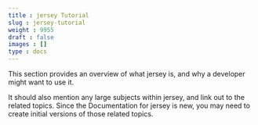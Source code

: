 ```yaml
---
title : jersey Tutorial
slug : jersey-tutorial
weight : 9955
draft : false
images : []
type : docs
---
```


This section provides an overview of what jersey is, and why a developer might want to use it.

It should also mention any large subjects within jersey, and link out to the related topics.  Since the Documentation for jersey is new, you may need to create initial versions of those related topics.

